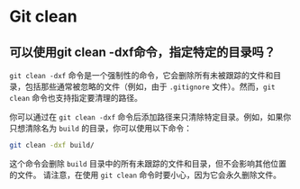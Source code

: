 # Git clean

## 可以使用git clean -dxf命令，指定特定的目录吗？

`git clean -dxf` 命令是一个强制性的命令，它会删除所有未被跟踪的文件和目录，包括那些通常被忽略的文件（例如，由于 `.gitignore` 文件）。然而，`git clean` 命令也支持指定要清理的路径。 

你可以通过在 `git clean -dxf` 命令后添加路径来只清除特定目录。例如，如果你只想清除名为 `build` 的目录，你可以使用以下命令：

```sh
git clean -dxf build/
```

这个命令会删除 `build` 目录中的所有未跟踪的文件和目录，但不会影响其他位置的文件。 请注意，在使用 `git clean` 命令时要小心，因为它会永久删除文件。
